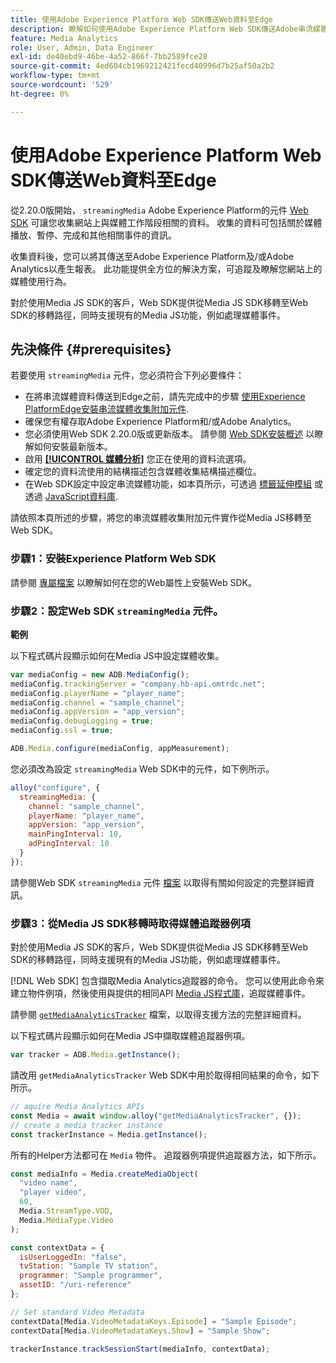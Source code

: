 ```yaml
---
title: 使用Adobe Experience Platform Web SDK傳送Web資料至Edge
description: 瞭解如何使用Adobe Experience Platform Web SDK傳送Adobe串流媒體資料至Experience Platform Edge。
feature: Media Analytics
role: User, Admin, Data Engineer
exl-id: de40ebd9-46be-4a52-866f-7bb2589fce28
source-git-commit: 4ed604cb1969212421fecd40996d7b25af50a2b2
workflow-type: tm+mt
source-wordcount: '529'
ht-degree: 0%

---
```


# 使用Adobe Experience Platform Web SDK傳送Web資料至Edge

從2.20.0版開始， `streamingMedia` Adobe Experience Platform的元件 [Web SDK](https://experienceleague.adobe.com/en/docs/experience-platform/web-sdk/home) 可讓您收集網站上與媒體工作階段相關的資料。 收集的資料可包括關於媒體播放、暫停、完成和其他相關事件的資訊。

收集資料後，您可以將其傳送至Adobe Experience Platform及/或Adobe Analytics以產生報表。 此功能提供全方位的解決方案，可追蹤及瞭解您網站上的媒體使用行為。

對於使用Media JS SDK的客戶，Web SDK提供從Media JS SDK移轉至Web SDK的移轉路徑，同時支援現有的Media JS功能，例如處理媒體事件。

## 先決條件 {#prerequisites}

若要使用 `streamingMedia` 元件，您必須符合下列必要條件：

* 在將串流媒體資料傳送到Edge之前，請先完成中的步驟 [使用Experience PlatformEdge安裝串流媒體收集附加元件](/help/implementation/edge/implementation-edge.md).
* 確保您有權存取Adobe Experience Platform和/或Adobe Analytics。
* 您必須使用Web SDK 2.20.0版或更新版本。 請參閱 [Web SDK安裝概述](https://experienceleague.adobe.com/en/docs/experience-platform/web-sdk/install/overview) 以瞭解如何安裝最新版本。
* 啟用 **[[!UICONTROL 媒體分析]](https://experienceleague.adobe.com/en/docs/experience-platform/datastreams/configure)** 您正在使用的資料流選項。
* 確定您的資料流使用的結構描述包含媒體收集結構描述欄位。
* 在Web SDK設定中設定串流媒體功能，如本頁所示，可透過 [標籤延伸模組](#tag-extension) 或透過 [JavaScript資料庫](#library).

請依照本頁所述的步驟，將您的串流媒體收集附加元件實作從Media JS移轉至Web SDK。

### 步驟1：安裝Experience Platform Web SDK

請參閱 [專屬檔案](https://experienceleague.adobe.com/en/docs/experience-platform/web-sdk/install/overview) 以瞭解如何在您的Web屬性上安裝Web SDK。

### 步驟2：設定Web SDK `streamingMedia` 元件。

**範例**

以下程式碼片段顯示如何在Media JS中設定媒體收集。

```javascript
var mediaConfig = new ADB.MediaConfig();
mediaConfig.trackingServer = "company.hb-api.omtrdc.net";
mediaConfig.playerName = "player_name";
mediaConfig.channel = "sample_channel";
mediaConfig.appVersion = "app_version";
mediaConfig.debugLogging = true;
mediaConfig.ssl = true;

ADB.Media.configure(mediaConfig, appMeasurement);
```

您必須改為設定 `streamingMedia` Web SDK中的元件，如下例所示。

```js
alloy("configure", {
  streamingMedia: {
    channel: "sample_channel",
    playerName: "player_name",
    appVersion: "app_version",
    mainPingInterval: 10,
    adPingInterval: 10
  }
});
```

請參閱Web SDK `streamingMedia` 元件 [檔案](https://experienceleague.adobe.com/en/docs/experience-platform/web-sdk/commands/configure/streamingmedia) 以取得有關如何設定的完整詳細資訊。

### 步驟3：從Media JS SDK移轉時取得媒體追蹤器例項

對於使用Media JS SDK的客戶，Web SDK提供從Media JS SDK移轉至Web SDK的移轉路徑，同時支援現有的Media JS功能，例如處理媒體事件。

[!DNL Web SDK] 包含擷取Media Analytics追蹤器的命令。 您可以使用此命令來建立物件例項，然後使用與提供的相同API [Media JS程式庫](https://adobe-marketing-cloud.github.io/media-sdks/reference/javascript_3x/APIReference.html)，追蹤媒體事件。

請參閱 [`getMediaAnalyticsTracker`](https://experienceleague.adobe.com/en/docs/experience-platform/web-sdk/commands/getmediaanalyticstracker) 檔案，以取得支援方法的完整詳細資料。

以下程式碼片段顯示如何在Media JS中擷取媒體追蹤器例項。

```javascript
var tracker = ADB.Media.getInstance();
```

請改用 `getMediaAnalyticsTracker` Web SDK中用於取得相同結果的命令，如下所示。

```js
// aquire Media Analytics APIs
const Media = await window.alloy("getMediaAnalyticsTracker", {});
// create a media tracker instance
const trackerInstance = Media.getInstance();
```

所有的Helper方法都可在 `Media` 物件。 追蹤器例項提供追蹤器方法，如下所示。

```js
const mediaInfo = Media.createMediaObject(
  "video name",
  "player video",
  60,
  Media.StreamType.VOD,
  Media.MediaType.Video
);

const contextData = {
  isUserLoggedIn: "false",
  tvStation: "Sample TV station",
  programmer: "Sample programmer",
  assetID: "/uri-reference"
};

// Set standard Video Metadata
contextData[Media.VideoMetadataKeys.Episode] = "Sample Episode";
contextData[Media.VideoMetadataKeys.Show] = "Sample Show";

trackerInstance.trackSessionStart(mediaInfo, contextData);
```
